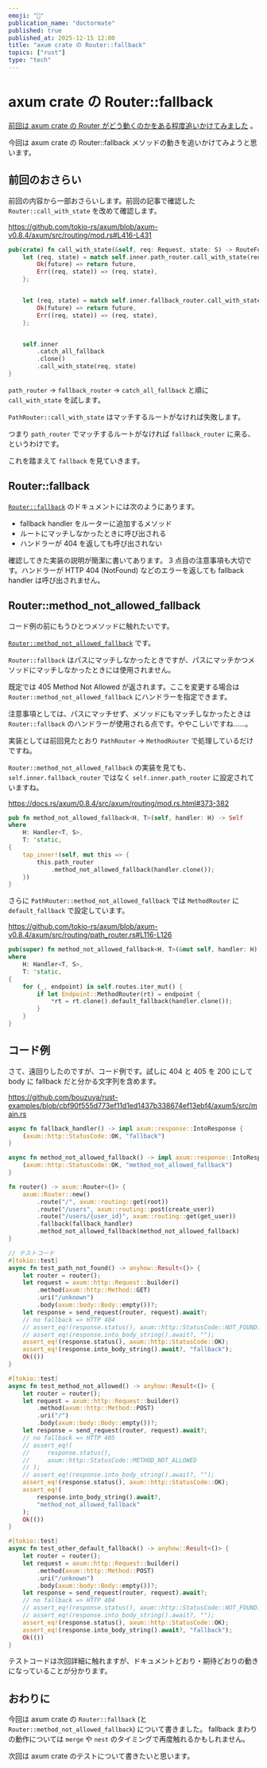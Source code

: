 ```yaml
---
emoji: "🍂"
publication_name: "doctormate"
published: true
published_at: 2025-12-15 12:00
title: "axum crate の Router::fallback"
topics: ["rust"]
type: "tech"
---
```


# axum crate の Router::fallback

[前回は axum crate の Router がどう動くのかをある程度追いかけてみました](https://zenn.dev/doctormate/articles/1f4fc2ba5dc793) 。

今回は axum crate の Router::fallback メソッドの動きを追いかけてみようと思います。

## 前回のおさらい

前回の内容から一部おさらいします。前回の記事で確認した `Router::call_with_state` を改めて確認します。

<https://github.com/tokio-rs/axum/blob/axum-v0.8.4/axum/src/routing/mod.rs#L416-L431>

```rust
pub(crate) fn call_with_state(&self, req: Request, state: S) -> RouteFuture<Infallible> {
    let (req, state) = match self.inner.path_router.call_with_state(req, state) {
        Ok(future) => return future,
        Err((req, state)) => (req, state),
    };


    let (req, state) = match self.inner.fallback_router.call_with_state(req, state) {
        Ok(future) => return future,
        Err((req, state)) => (req, state),
    };


    self.inner
        .catch_all_fallback
        .clone()
        .call_with_state(req, state)
}
```

`path_router` → `fallback_router` → `catch_all_fallback` と順に `call_with_state` を試します。

`PathRouter::call_with_state` はマッチするルートがなければ失敗します。

つまり `path_router` でマッチするルートがなければ `fallback_router` に来る、というわけです。

これを踏まえて `fallback` を見ていきます。

## Router::fallback

[`Router::fallback`](https://docs.rs/axum/0.8.4/axum/struct.Router.html#method.fallback) のドキュメントには次のようにあります。

- fallback handler をルーターに追加するメソッド
- ルートにマッチしなかったときに呼び出される
- ハンドラーが 404 を返しても呼び出されない

確認してきた実装の説明が簡潔に書いてあります。 3 点目の注意事項も大切です。ハンドラーが HTTP 404 (NotFound) などのエラーを返しても fallback handler は呼び出されません。

## Router::method_not_allowed_fallback

コード例の前にもうひとつメソッドに触れたいです。

[`Router::method_not_allowed_fallback`](https://docs.rs/axum/0.8.4/axum/struct.Router.html#method.method_not_allowed_fallback) です。

`Router::fallback` はパスにマッチしなかったときですが、パスにマッチかつメソッドにマッチしなかったときには使用されません。

既定では 405 Method Not Allowed が返されます。ここを変更する場合は `Router::method_not_allowed_fallback` にハンドラーを指定できます。

注意事項としては、パスにマッチせず、メソッドにもマッチしなかったときは `Router::fallback` のハンドラーが使用される点です。ややこしいですね……。

実装としては前回見たとおり `PathRouter` → `MethodRouter` で処理しているだけですね。

`Router::method_not_allowed_fallback` の実装を見ても、 `self.inner.fallback_router` ではなく `self.inner.path_router` に設定されていますね。

<https://docs.rs/axum/0.8.4/src/axum/routing/mod.rs.html#373-382>

```rust
pub fn method_not_allowed_fallback<H, T>(self, handler: H) -> Self
where
    H: Handler<T, S>,
    T: 'static,
{
    tap_inner!(self, mut this => {
        this.path_router
            .method_not_allowed_fallback(handler.clone());
    })
}
```

さらに `PathRouter::method_not_allowed_fallback` では `MethodRouter` に `default_fallback` で設定しています。

<https://github.com/tokio-rs/axum/blob/axum-v0.8.4/axum/src/routing/path_router.rs#L116-L126>

```rust
pub(super) fn method_not_allowed_fallback<H, T>(&mut self, handler: H)
where
    H: Handler<T, S>,
    T: 'static,
{
    for (_, endpoint) in self.routes.iter_mut() {
        if let Endpoint::MethodRouter(rt) = endpoint {
            *rt = rt.clone().default_fallback(handler.clone());
        }
    }
}
```

## コード例

さて、遠回りしたのですが、コード例です。試しに 404 と 405 を 200 にして body に fallback だと分かる文字列を含めます。

<https://github.com/bouzuya/rust-examples/blob/cbf90f555d773ef11d1ed1437b338674ef13ebf4/axum5/src/main.rs>

```rust
async fn fallback_handler() -> impl axum::response::IntoResponse {
    (axum::http::StatusCode::OK, "fallback")
}

async fn method_not_allowed_fallback() -> impl axum::response::IntoResponse {
    (axum::http::StatusCode::OK, "method_not_allowed_fallback")
}

fn router() -> axum::Router<()> {
    axum::Router::new()
        .route("/", axum::routing::get(root))
        .route("/users", axum::routing::post(create_user))
        .route("/users/{user_id}", axum::routing::get(get_user))
        .fallback(fallback_handler)
        .method_not_allowed_fallback(method_not_allowed_fallback)
}
```

```rust
// テストコード
#[tokio::test]
async fn test_path_not_found() -> anyhow::Result<()> {
    let router = router();
    let request = axum::http::Request::builder()
        .method(axum::http::Method::GET)
        .uri("/unknown")
        .body(axum::body::Body::empty())?;
    let response = send_request(router, request).await?;
    // no fallback => HTTP 404
    // assert_eq!(response.status(), axum::http::StatusCode::NOT_FOUND);
    // assert_eq!(response.into_body_string().await?, "");
    assert_eq!(response.status(), axum::http::StatusCode::OK);
    assert_eq!(response.into_body_string().await?, "fallback");
    Ok(())
}

#[tokio::test]
async fn test_method_not_allowed() -> anyhow::Result<()> {
    let router = router();
    let request = axum::http::Request::builder()
        .method(axum::http::Method::POST)
        .uri("/")
        .body(axum::body::Body::empty())?;
    let response = send_request(router, request).await?;
    // no fallback => HTTP 405
    // assert_eq!(
    //     response.status(),
    //     axum::http::StatusCode::METHOD_NOT_ALLOWED
    // );
    // assert_eq!(response.into_body_string().await?, "");
    assert_eq!(response.status(), axum::http::StatusCode::OK);
    assert_eq!(
        response.into_body_string().await?,
        "method_not_allowed_fallback"
    );
    Ok(())
}

#[tokio::test]
async fn test_other_default_fallback() -> anyhow::Result<()> {
    let router = router();
    let request = axum::http::Request::builder()
        .method(axum::http::Method::POST)
        .uri("/unknown")
        .body(axum::body::Body::empty())?;
    let response = send_request(router, request).await?;
    // no fallback => HTTP 404
    // assert_eq!(response.status(), axum::http::StatusCode::NOT_FOUND);
    // assert_eq!(response.into_body_string().await?, "");
    assert_eq!(response.status(), axum::http::StatusCode::OK);
    assert_eq!(response.into_body_string().await?, "fallback");
    Ok(())
}
```

テストコードは次回詳細に触れますが、ドキュメントどおり・期待どおりの動きになっていることが分かります。

## おわりに

今回は axum crate の `Router::fallback` (と `Router::method_not_allowed_fallback`) について書きました。 fallback まわりの動作については `merge` や `nest` のタイミングで再度触れるかもしれません。

次回は axum crate のテストについて書きたいと思います。

